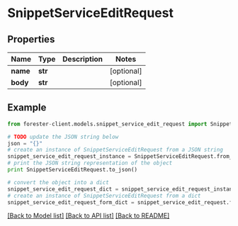 # SnippetServiceEditRequest


## Properties

Name | Type | Description | Notes
------------ | ------------- | ------------- | -------------
**name** | **str** |  | [optional] 
**body** | **str** |  | [optional] 

## Example

```python
from forester-client.models.snippet_service_edit_request import SnippetServiceEditRequest

# TODO update the JSON string below
json = "{}"
# create an instance of SnippetServiceEditRequest from a JSON string
snippet_service_edit_request_instance = SnippetServiceEditRequest.from_json(json)
# print the JSON string representation of the object
print SnippetServiceEditRequest.to_json()

# convert the object into a dict
snippet_service_edit_request_dict = snippet_service_edit_request_instance.to_dict()
# create an instance of SnippetServiceEditRequest from a dict
snippet_service_edit_request_form_dict = snippet_service_edit_request.from_dict(snippet_service_edit_request_dict)
```
[[Back to Model list]](../README.md#documentation-for-models) [[Back to API list]](../README.md#documentation-for-api-endpoints) [[Back to README]](../README.md)



